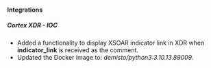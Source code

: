 #### Integrations

##### Cortex XDR - IOC

- Added a functionality to display XSOAR indicator link in XDR when **indicator_link** is received as the comment.
- Updated the Docker image to: *demisto/python3:3.10.13.89009*.
